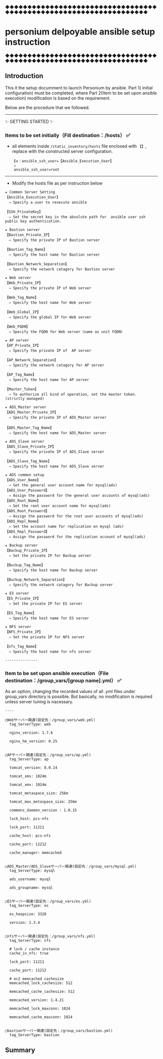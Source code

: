 ◆◆◆◆◆◆◆◆◆◆◆◆◆◆◆◆◆◆◆◆◆◆◆◆◆◆◆◆◆◆◆◆◆◆◆◆◆◆◆◆◆◆◆◆◆◆◆◆◆◆◆◆◆◆◆◆◆◆◆◆◆◆◆◆◆◆
# personium delpoyable ansible setup instruction
◆◆◆◆◆◆◆◆◆◆◆◆◆◆◆◆◆◆◆◆◆◆◆◆◆◆◆◆◆◆◆◆◆◆◆◆◆◆◆◆◆◆◆◆◆◆◆◆◆◆◆◆◆◆◆◆◆◆◆◆◆◆◆◆◆◆

## Introduction

This it the setup documment to launch Personium by ansible. Part 1( initial configuration) must be completed, where Part 2(Item to be set upon ansible execution) modification is based on the requirement.

Below are the procedure that we followed.

---------------------------------------
:sparkles: GETTING STARTED :sparkles:

### Items to be set initially（Fill destination：/hosts） :white_check_mark:

* all elements inside `/static_inventory/hosts` file enclosed with `【】`, replace with the constructed server configuration.

```
    Ex：ansible_ssh_user=【Ansible_Execution_User】
    ↓
    ansible_ssh_user=root
```
---------------
* Modify the hosts file as per instruction below

```
★ Common Server Setting
【Ansible_Execution_User】
　⇒ Specify a user to rexecute ansible

【SSH_PrivateKey】
　⇒ Set the secret key in the absolute path for  ansible user ssh public key authentication.

★ Bastion server
【Bastion_Private_IP】
　⇒ Specify the private IP of Bastion server

【Bastion_Tag_Name】
　⇒ Specify the host name for Bastion server

【Bastion_Network_Separation】
　⇒ Specify the network catagory for Bastion server

★ Web server
【Web_Private_IP】
　⇒ Specify the private IP of Web server

【Web_Tag_Name】
　⇒ Specify the host name for Web server

【Web_Global_IP】
　⇒ Specify the global IP for Web server

【Web_FQDN】
　⇒ Specify the FQDN for Web server（same as unit FQDN）

★ AP server
【AP_Private_IP】
　⇒ Specify the private IP of  AP server

【AP_Network_Separation】
　⇒ Specify the network catagory for AP server

【AP_Tag_Name】
　⇒ Specify the host name for AP server

【Master_Token】
　⇒ To authorize all kind of operation, set the master token. (strictly managed)

★ ADS_Master server
【ADS_Master_Private_IP】
　⇒ Specify the private IP of ADS_Master server 
　
【ADS_Master_Tag_Name】
　⇒ Specify the host name for ADS_Master server

★ ADS_Slave server
【ADS_Slave_Private_IP】
　⇒ Specify the private IP of ADS_Slave server

【ADS_Slave_Tag_Name】
　⇒ Specify the host name for ADS_Slave server

★ ADS common setup
【ADS_User_Name】
　⇒ Set the general user account name for mysql(ads)
【ADS_User_Password】
　⇒ Assign the password for the general user accounts of mysql(ads)
【ADS_Root_Name】
　⇒ Set the root user account name for mysql(ads)
【ADS_Root_Password】
　⇒ Assign the password for the root user accounts of mysql(ads)
【ADS_Repl_Name】
　⇒ Set the account name for replication on mysql (ads)
【ADS_Repl_Password】
　⇒ Assign the password for the replication account of mysql(ads)

★ Backup server
【Backup_Private_IP】
　⇒ Set the private IP for Backup server 

【Buckup_Tag_Name】
　⇒ Specify the host name for Backup server

【Buckup_Network_Separation】
　⇒ Specify the network catagory for Backup server

★ ES server
【ES_Private_IP】
　⇒ Set the private IP for ES server

【ES_Tag_Name】
　⇒ Specify the host name for ES server

★ NFS server
【NFS_Private_IP】
　⇒ Set the private IP for NFS server

【nfs_Tag_Name】
　⇒ Specify the host name for nfs server

---------------

```

### Item to be set upon ansible execution（File destination：/group_vars/[group name].yml） :white_check_mark:

As an option, changing the recorded values of all .yml files under group_vars directory is possible. But basically, no modification is required unless server tuning is nacessary.

```
----

□Webサーバー関連(設定先：/group_vars/web.yml)
  tag_ServerType: web

  nginx_version: 1.7.6
  
  nginx_hm_version: 0.25


□APサーバー関連(設定先：/group_vars/ap.yml)
  tag_ServerType: ap

  tomcat_version: 8.0.14
  
  tomcat_xms: 1024m
  
  tomcat_xmx: 1024m
  
  tomcat_metaspace_size: 256m
  
  tomcat_max_metaspace_size: 256m
  
  commons_daemon_version : 1.0.15

  lock_host: pcs-nfs
  
  lock_port: 11211
  
  cache_host: pcs-nfs
  
  cache_port: 11212
  
  cache_manager: memcached


□ADS_Master/ADS_Slaveサーバー関連(設定先：/group_vars/mysql.yml)
  tag_ServerType: mysql

  ads_username: mysql

  ads_groupname: mysql


□ESサーバー関連(設定先：/group_vars/es.yml)
  tag_ServerType: es

  es_heapsize: 3328

  version: 1.3.4


□nfsサーバー関連(設定先：/group_vars/nfs.yml)
  tag_ServerType: nfs

  # lock / cache instance
  cache_in_nfs: true

  lock_port: 11211

  cache_port: 11212

  # ec2 memcached cachesize
  memcached_lock_cachesize: 512

  memcached_cache_cachesize: 512

  memcached_version: 1.4.21

  memcached_lock_maxconn: 1024

  memcached_cache_maxconn: 1024


□bastionサーバー関連(設定先：/group_vars/bastion.yml)
  tag_ServerType: bastion

```
## Summary

